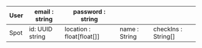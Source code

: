 | User | email : string |  password : string  |   |   |
|---|---|---|---|---|
| Spot |  id: UUID string  |  location : float[float[]] |  name : String  |  checkIns : String[]  |
